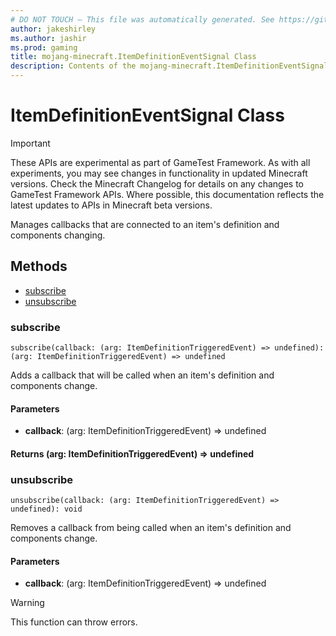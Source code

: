 ```yaml
---
# DO NOT TOUCH — This file was automatically generated. See https://github.com/Mojang/MinecraftScriptingApiDocsGenerator to modify descriptions, examples, etc.
author: jakeshirley
ms.author: jashir
ms.prod: gaming
title: mojang-minecraft.ItemDefinitionEventSignal Class
description: Contents of the mojang-minecraft.ItemDefinitionEventSignal class.
---
```

# ItemDefinitionEventSignal Class
>[!IMPORTANT]
>These APIs are experimental as part of GameTest Framework. As with all experiments, you may see changes in functionality in updated Minecraft versions. Check the Minecraft Changelog for details on any changes to GameTest Framework APIs. Where possible, this documentation reflects the latest updates to APIs in Minecraft beta versions.

Manages callbacks that are connected to an item's definition and components changing.


## Methods
- [subscribe](#subscribe)
- [unsubscribe](#unsubscribe)
  
### **subscribe**
`
subscribe(callback: (arg: ItemDefinitionTriggeredEvent) => undefined): (arg: ItemDefinitionTriggeredEvent) => undefined
`

Adds a callback that will be called when an item's definition and components change.
#### **Parameters**
- **callback**: (arg: ItemDefinitionTriggeredEvent) => undefined

#### **Returns** (arg: ItemDefinitionTriggeredEvent) => undefined


### **unsubscribe**
`
unsubscribe(callback: (arg: ItemDefinitionTriggeredEvent) => undefined): void
`

Removes a callback from being called when an item's definition and components change.
#### **Parameters**
- **callback**: (arg: ItemDefinitionTriggeredEvent) => undefined


> [!WARNING]
> This function can throw errors.



